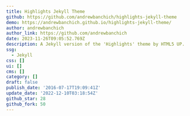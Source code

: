 ```yaml
---
title: Highlights Jekyll Theme
github: https://github.com/andrewbanchich/highlights-jekyll-theme
demo: https://andrewbanchich.github.io/highlights-jekyll-theme/
author: andrewbanchich
author_link: https://github.com/andrewbanchich
date: 2023-11-26T09:05:52.769Z
description: A Jekyll version of the 'Highlights' theme by HTML5 UP.
ssg:
  - Jekyll
css: []
ui: []
cms: []
category: []
draft: false
publish_date: '2016-07-17T19:09:41Z'
update_date: '2022-12-10T03:18:54Z'
github_star: 28
github_fork: 50
---
```

